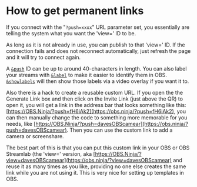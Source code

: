 # How to get permanent links

If you connect with the "`?push=xxxx`" URL parameter set, you essentially are telling the system what you want the 'view=' ID to be.

As long as it is not already in use, you can publish to that 'view=' ID. If the connection fails and does not reconnect automatically, just refresh the page and it will try to connect again.

A [`&push`](../source-settings/push.md) ID can be up to around 40-characters in length. You can also label your streams with [`&label`](../general-settings/label.md) to make it easier to identify them in OBS. [`&showlabels`](../advanced-settings/design-parameters/showlabels.md) will then show those labels via a video overlay if you want it to.

Also there is a hack to create a reusable custom URL. If you open the the Generate Link box and then click on the Invite Link (just above the QR) to open it, you will get a link in the address bar that looks something like this: [https://OBS.Ninja/?push=fH6iAk2](https://obs.ninja/?push=fH6iAk2), you can then manually change the code to something more memorable for you needs, like [https://OBS.Ninja/?push=davesOBScamear](https://obs.ninja/?push=davesOBScamear). Then you can use the custom link to add a camera or screenshare.

The best part of this is that you can put this custom link in your OBS or OBS Streamlab (the 'view=' version, aka [https://OBS.Ninja/?view=davesOBScamear](https://obs.ninja/?view=davesOBScamear) and reuse it as many times as you like, providing no one else creates the same link while you are not using it. This is very nice for setting up templates in OBS.
